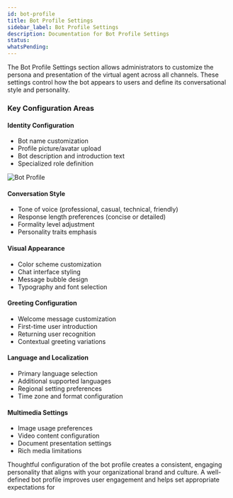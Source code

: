 ```yaml
---
id: bot-profile
title: Bot Profile Settings
sidebar_label: Bot Profile Settings
description: Documentation for Bot Profile Settings
status: 
whatsPending: 
---
```



The Bot Profile Settings section allows administrators to customize the persona and presentation of the virtual agent across all channels. These settings control how the bot appears to users and define its conversational style and personality.

### Key Configuration Areas

#### Identity Configuration
- Bot name customization
- Profile picture/avatar upload
- Bot description and introduction text
- Specialized role definition

![Bot Profile](/img/administration/bot_profile.png)

#### Conversation Style
- Tone of voice (professional, casual, technical, friendly)
- Response length preferences (concise or detailed)
- Formality level adjustment
- Personality traits emphasis

#### Visual Appearance
- Color scheme customization
- Chat interface styling
- Message bubble design
- Typography and font selection

#### Greeting Configuration
- Welcome message customization
- First-time user introduction
- Returning user recognition
- Contextual greeting variations

#### Language and Localization
- Primary language selection
- Additional supported languages
- Regional setting preferences
- Time zone and format configuration

#### Multimedia Settings
- Image usage preferences
- Video content configuration
- Document presentation settings
- Rich media limitations

Thoughtful configuration of the bot profile creates a consistent, engaging personality that aligns with your organizational brand and culture. A well-defined bot profile improves user engagement and helps set appropriate expectations for